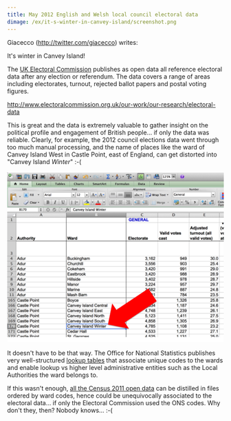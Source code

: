 ```yaml
---
title: May 2012 English and Welsh local council electoral data
dimage: /ex/it-s-winter-in-canvey-island/screenshot.png
---
```


Giacecco (http://twitter.com/giacecco) writes:

It's winter in Canvey Island!

The [UK Electoral Commission](http://www.electoralcommission.org.uk/) publishes as open data all reference electoral data after any election or referendum. The data covers a range of areas including electorates, turnout, rejected ballot papers and postal voting figures. 

http://www.electoralcommission.org.uk/our-work/our-research/electoral-data

This is great and the data is extremely valuable to gather insight on the political profile and engagement of British people... if only the data was reliable. Clearly, for example, the 2012 council elections data went through too much manual processing, and the name of places like the ward of Canvey Island West in Castle Point, east of England, can get distorted into "Canvey Island *Winter*" :-(

![](screenshot.png)

It doesn't have to be that way. The Office for National Statistics publishes very well-structured [lookup tables](https://geoportal.statistics.gov.uk/geoportal/catalog/search/resource/details.page?uuid=%7B6E4A886F-45B4-4770-94FB-ABFA4EEE8F51%7D) that associate unique codes to the wards and enable lookup vs higher level administrative entities such as the Local Authorities the ward belongs to. 

If this wasn't enough, [all the Census 2011 open data](https://www.nomisweb.co.uk/census/2011) can be distilled in files ordered by ward codes, hence could be unequivocally associated to the electoral data... if only the Electoral Commission used the ONS codes. Why don't they, then? Nobody knows... :-( 